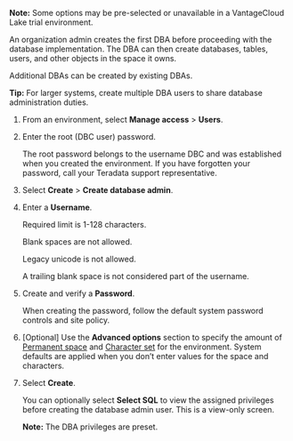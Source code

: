 **Note:** Some options may be pre-selected or unavailable in a VantageCloud Lake trial environment.

An organization admin creates the first DBA before proceeding with the database implementation. The DBA can then create databases, tables, users, and other objects in the space it owns.

Additional DBAs can be created by existing DBAs.

**Tip:** For larger systems, create multiple DBA users to share database administration duties.

1.  From an environment, select **Manage access** > **Users**.


1.  Enter the root (DBC user) password.

    The root password belongs to the username DBC and was established when you created the environment. If you have forgotten your password, call your Teradata support representative.


1.  Select **Create** > **Create database admin**.


1.  Enter a **Username**.

    Required limit is 1-128 characters.

    Blank spaces are not allowed.

    Legacy unicode is not allowed.

    A trailing blank space is not considered part of the username.


1.  Create and verify a **Password**.

    When creating the password, follow the default system password controls and site policy.


1.  [Optional] Use the **Advanced options** section to specify the amount of [Permanent space](yvc1731523611301.md) and [Character set](hnk1731523638342.md) for the environment. System defaults are applied when you don’t enter values for the space and characters.


1.  Select **Create**.

    You can optionally select **Select SQL** to view the assigned privileges before creating the database admin user. This is a view-only screen.

    **Note:** The DBA privileges are preset.


